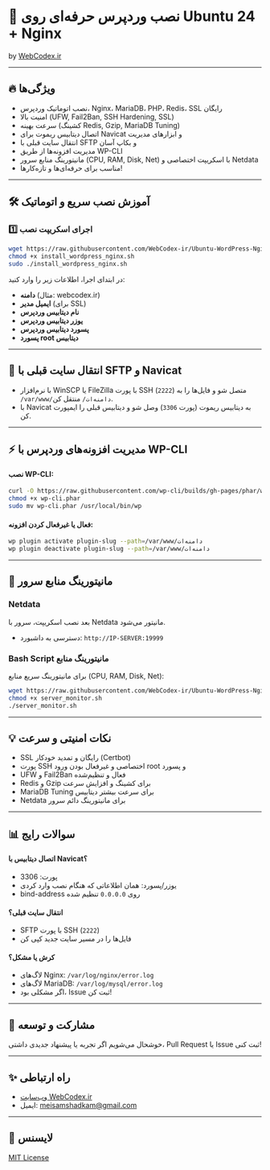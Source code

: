 # 🚀 نصب وردپرس حرفه‌ای روی Ubuntu 24 + Nginx  
by [WebCodex.ir](https://github.com/WebCodex-ir)

---

## 🔥 ویژگی‌ها
- نصب اتوماتیک وردپرس، Nginx، MariaDB، PHP، Redis، SSL رایگان
- امنیت بالا (UFW, Fail2Ban, SSH Hardening, SSL)
- سرعت بهینه (کشینگ Redis, Gzip, MariaDB Tuning)
- اتصال دیتابیس ریموت برای Navicat و ابزارهای مدیریت
- انتقال سایت قبلی با SFTP و بکاپ آسان
- مدیریت افزونه‌ها از طریق WP-CLI
- مانیتورینگ منابع سرور (CPU, RAM, Disk, Net) با اسکریپت اختصاصی و Netdata
- مناسب برای حرفه‌ای‌ها و تازه‌کارها!

---

## 🛠 آموزش نصب سریع و اتوماتیک

### 1️⃣ اجرای اسکریپت نصب

```bash
wget https://raw.githubusercontent.com/WebCodex-ir/Ubuntu-WordPress-Nginex/main/install_wordpress_nginx.sh
chmod +x install_wordpress_nginx.sh
sudo ./install_wordpress_nginx.sh
```
در ابتدای اجرا، اطلاعات زیر را وارد کنید:
- **دامنه** (مثال: webcodex.ir)
- **ایمیل مدیر** (برای SSL)
- **نام دیتابیس وردپرس**
- **یوزر دیتابیس وردپرس**
- **پسورد دیتابیس وردپرس**
- **پسورد root دیتابیس**

---

## 🎯 انتقال سایت قبلی با SFTP و Navicat

- با نرم‌افزار WinSCP یا FileZilla با پورت SSH (`2222`) متصل شو و فایل‌ها را به `/var/www/دامنه‌ات/` منتقل کن.
- با Navicat به دیتابیس ریموت (پورت `3306`) وصل شو و دیتابیس قبلی را ایمپورت کن.

---

## ⚡ مدیریت افزونه‌های وردپرس با WP-CLI

#### نصب WP-CLI:
```bash
curl -O https://raw.githubusercontent.com/wp-cli/builds/gh-pages/phar/wp-cli.phar
chmod +x wp-cli.phar
sudo mv wp-cli.phar /usr/local/bin/wp
```

#### فعال یا غیرفعال کردن افزونه:
```bash
wp plugin activate plugin-slug --path=/var/www/دامنه‌ات
wp plugin deactivate plugin-slug --path=/var/www/دامنه‌ات
```
---

## 👀 مانیتورینگ منابع سرور

### Netdata
بعد نصب اسکریپت، سرور با Netdata مانیتور می‌شود.
- دسترسی به داشبورد: `http://IP-SERVER:19999`

### Bash Script مانیتورینگ منابع
برای مانیتورینگ سریع منابع (CPU, RAM, Disk, Net):

```bash
wget https://raw.githubusercontent.com/WebCodex-ir/Ubuntu-WordPress-Nginex/main/server_monitor.sh
chmod +x server_monitor.sh
./server_monitor.sh
```

---

## 💡 نکات امنیتی و سرعت

- SSL رایگان و تمدید خودکار (Certbot)
- پورت SSH اختصاصی و غیرفعال بودن ورود root و پسورد
- UFW و Fail2Ban فعال و تنظیم‌شده
- Redis و Gzip برای کشینگ و افزایش سرعت
- MariaDB Tuning برای سرعت بیشتر دیتابیس
- Netdata برای مانیتورینگ دائم سرور

---

## 📊 سوالات رایج

#### اتصال دیتابیس با Navicat؟
- پورت: 3306
- یوزر/پسورد: همان اطلاعاتی که هنگام نصب وارد کردی
- bind-address روی `0.0.0.0` تنظیم شده

#### انتقال سایت قبلی؟
- SFTP با پورت SSH (`2222`)
- فایل‌ها را در مسیر سایت جدید کپی کن

#### کرش یا مشکل؟
- لاگ‌های Nginx: `/var/log/nginx/error.log`
- لاگ‌های MariaDB: `/var/log/mysql/error.log`
- اگر مشکلی بود، Issue ثبت کن!

---

## 🌟 مشارکت و توسعه

خوشحال می‌شویم اگر تجربه یا پیشنهاد جدیدی داشتی، Pull Request یا Issue ثبت کنی!

---

## ✨ راه ارتباطی

- [وب‌سایت WebCodex.ir](https://webcodex.ir)
- ایمیل: meisamshadkam@gmail.com

---

## 📄 لایسنس
[MIT License](LICENSE)
